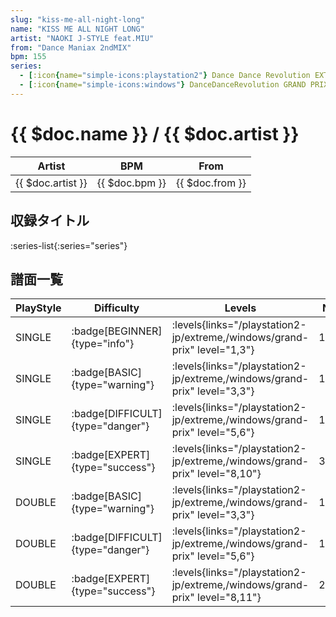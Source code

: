 ```yaml
---
slug: "kiss-me-all-night-long"
name: "KISS ME ALL NIGHT LONG"
artist: "NAOKI J-STYLE feat.MIU"
from: "Dance Maniax 2ndMIX"
bpm: 155
series:
  - [:icon{name="simple-icons:playstation2"} Dance Dance Revolution EXTREME :icon{name="flag:jp-4x3"}](/playstation2-jp/extreme)
  - [:icon{name="simple-icons:windows"} DanceDanceRevolution GRAND PRIX](/windows/grand-prix)
---
```


# {{ $doc.name }} / {{ $doc.artist }}

|Artist|BPM|From|
|------|---|----|
|{{ $doc.artist }}|{{ $doc.bpm }}|{{ $doc.from }}|

## 収録タイトル

:series-list{:series="series"}

## 譜面一覧

|PlayStyle|Difficulty|Levels|Notes|Movie|
|---------|----------|------|-----|-----|
|SINGLE| :badge[BEGINNER]{type="info"}| :levels{links="/playstation2-jp/extreme,/windows/grand-prix" level="1,3"}|106/0||
|SINGLE| :badge[BASIC]{type="warning"}| :levels{links="/playstation2-jp/extreme,/windows/grand-prix" level="3,3"}|116/4||
|SINGLE| :badge[DIFFICULT]{type="danger"}| :levels{links="/playstation2-jp/extreme,/windows/grand-prix" level="5,6"}|193/13||
|SINGLE| :badge[EXPERT]{type="success"}| :levels{links="/playstation2-jp/extreme,/windows/grand-prix" level="8,10"}|316/10||
|DOUBLE| :badge[BASIC]{type="warning"}| :levels{links="/playstation2-jp/extreme,/windows/grand-prix" level="3,3"}|130/6||
|DOUBLE| :badge[DIFFICULT]{type="danger"}| :levels{links="/playstation2-jp/extreme,/windows/grand-prix" level="5,6"}|197/13||
|DOUBLE| :badge[EXPERT]{type="success"}| :levels{links="/playstation2-jp/extreme,/windows/grand-prix" level="8,11"}|291/15||
